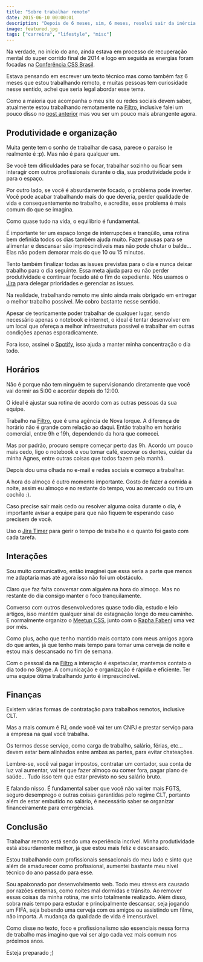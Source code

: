 ```yaml
---
title: "Sobre trabalhar remoto"
date: 2015-06-10 00:00:01
description: "Depois de 6 meses, sim, 6 meses, resolvi sair da inércia e voltar a escrever"
image: featured.jpg
tags: ["carreira", "lifestyle", "misc"]
---
```


Na verdade, no início do ano, ainda estava em processo de recuperação mental do super corrido final de 2014 e logo em seguida as energias foram focadas na [Conferência CSS Brasil](http://cssconfbrasil.com.br).

Estava pensando em escrever um texto técnico mas como também faz 6 meses que estou trabalhando remoto, e muitas pessoas tem curiosidade nesse sentido, achei que seria legal abordar esse tema.

Como a maioria que acompanha o meu site ou redes sociais devem saber, atualmente estou trabalhando remotamente na [Filtro](http://2014.filtro.us), inclusive falei um pouco disso no [post anterior](/blog/2015/meu-dia-a-dia-como-dev-frontend) mas vou ser um pouco mais abrangente agora.

## Produtividade e organização

Muita gente tem o sonho de trabalhar de casa, parece o paraíso (e realmente é :p). Mas não é para qualquer um.

Se você tem dificuldades para se focar, trabalhar sozinho ou ficar sem interagir com outros profissionais durante o dia, sua produtividade pode ir para o espaço.

Por outro lado, se você é absurdamente focado, o problema pode inverter. Você pode acabar trabalhando mais do que deveria, perder qualidade de vida e consequentemente no trabalho, e acredite, esse problema é mais comum do que se imagina.

Como quase tudo na vida, o equilíbrio é fundamental.

É importante ter um espaço longe de interrupções e tranqüilo, uma rotina bem definida todos os dias também ajuda muito. Fazer pausas para se alimentar e descansar são imprescindíveis mas não pode chutar o balde... Elas não podem demorar mais do que 10 ou 15 minutos.

Tento também finalizar todas as issues previstas para o dia e nunca deixar trabalho para o dia seguinte. Essa meta ajuda para eu não perder produtividade e continuar focado até o fim do expediente. Nós usamos o [Jira](www.atlassian.com/JIRA‎) para delegar prioridades e gerenciar as issues.

Na realidade, trabalhando remoto me sinto ainda mais obrigado em entregar o melhor trabalho possível. Me cobro bastante nesse sentido.

Apesar de teoricamente poder trabalhar de qualquer lugar, sendo necessário apenas o notebook e internet, o ideal é tentar desenvolver em um local que ofereça a melhor infraestrutura possível e trabalhar em outras condições apenas esporadicamente.

Fora isso, assinei o [Spotify](https://www.spotify.com), isso ajuda a manter minha concentração o dia todo.

## Horários

Não é porque não tem ninguém te supervisionando diretamente que você vai dormir as 5:00 e acordar depois do 12:00.

O ideal é ajustar sua rotina de acordo com as outras pessoas da sua equipe.

Trabalho na [Filtro](http://2014.filtro.us), que é uma agência de Nova Iorque. A diferença de horário não é grande com relação ao daqui. Então trabalho em horário comercial, entre 9h e 19h, dependendo da hora que comecei.

Mas por padrão, procuro sempre começar perto das 9h. Acordo um pouco mais cedo, ligo o notebook e vou tomar café, escovar os dentes, cuidar da minha Agnes, entre outras coisas que todos fazem pela manhã.

Depois dou uma olhada no e-mail e redes sociais e começo a trabalhar.

A hora do almoço é outro momento importante. Gosto de fazer a comida a noite, assim eu almoço e no restante do tempo, vou ao mercado ou tiro um cochilo :).

Caso precise sair mais cedo ou resolver alguma coisa durante o dia, é importante avisar a equipe para que não fiquem te esperando caso precisem de você.

Uso o [Jira Timer](www.atlassian.com/JIRA‎) para gerir o tempo de trabalho e o quanto foi gasto com cada tarefa.

## Interações

Sou muito comunicativo, então imaginei que essa seria a parte que menos me adaptaria mas até agora isso não foi um obstáculo.

Claro que faz falta conversar com alguém na hora do almoço. Mas no restante do dia consigo manter o foco tranquilamente.

Converso com outros desenvolvedores quase todo dia, estudo e leio artigos, isso mantém qualquer sinal de estagnação longe do meu caminho. E normalmente organizo o [Meetup CSS](http://www.meetup.com/pt/CSS-SP), junto com o [Rapha Fabeni](https://twitter.com/raphaelfabeni) uma vez por mês.

Como plus, acho que tenho mantido mais contato com meus amigos agora do que antes, já que tenho mais tempo para tomar uma cerveja de noite e estou mais descansado no fim de semana.

Com o pessoal da na [Filtro](http://2014.filtro.us) a interação é espetacular, mantemos contato o dia todo no Skype. A comunicação e organização é rápida e eficiente. Ter uma equipe ótima trabalhando junto é imprescindível.

## Finanças

Existem várias formas de contratação para trabalhos remotos, inclusive CLT.

Mas a mais comum é PJ, onde você vai ter um CNPJ e prestar serviço para a empresa na qual você trabalha.

Os termos desse serviço, como carga de trabalho, salário, férias, etc... devem estar bem alinhados entre ambas as partes, para evitar chateações.

Lembre-se, você vai pagar impostos, contratar um contador, sua conta de luz vai aumentar, vai ter que fazer almoço ou comer fora, pagar plano de saúde... Tudo isso tem que estar previsto no seu salário bruto.

E falando nisso. É fundamental saber que você não vai ter mais FGTS, seguro desemprego e outras coisas garantidas pelo regime CLT, portanto além de estar embutido no salário, é necessário saber se organizar financeiramente para emergências.

## Conclusão

Trabalhar remoto está sendo uma experiência incrível. Minha produtividade está absurdamente melhor, já que estou mais feliz e descansado.

Estou trabalhando com profissionais sensacionais do meu lado e sinto que além de amadurecer como profissional, aumentei bastante meu nível técnico do ano passado para esse.

Sou apaixonado por desenvolvimento web. Todo meu stress era causado por razões externas, como noites mal dormidas e trânsito. Ao remover essas coisas da minha rotina, me sinto totalmente realizado. Além disso, sobra mais tempo para estudar e principalmente descansar, seja jogando um FIFA, seja bebendo uma cerveja com os amigos ou assistindo um filme, não importa. A mudança da qualidade de vida é imensurável.

Como disse no texto, foco e profissionalismo são essenciais nessa forma de trabalho mas imagino que vai ser algo cada vez mais comum nos próximos anos.

Esteja preparado ;)

